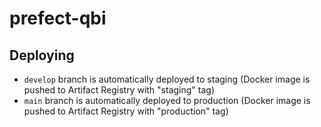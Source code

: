 # prefect-qbi

## Deploying

- `develop` branch is automatically deployed to staging (Docker image is pushed to Artifact Registry with "staging" tag)
- `main` branch is automatically deployed to production (Docker image is pushed to Artifact Registry with "production" tag)
